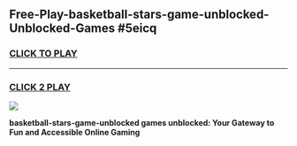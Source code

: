 
## Free-Play-basketball-stars-game-unblocked-Unblocked-Games #5eicq
<h3>
<a href="https://news.freeplayer.one?title=basketball-stars-game-unblocked&ref=8M">CLICK TO PLAY</a></h3>
<hr>

<h3>
<a href="https://news.freeplayer.one?title=basketball-stars-game-unblocked&ref=8M">CLICK 2 PLAY</a>
  
</h3>

<a href="https://news.freeplayer.one?title=basketball-stars-game-unblocked&ref=8M"><img src="https://clearcache.store/games.png"></a>


**basketball-stars-game-unblocked games unblocked: Your Gateway to Fun and Accessible Online Gaming**
